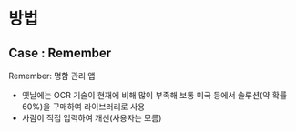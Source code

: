 # 방법

## Case : Remember

Remember: 명함 관리 앱

- 옛날에는 OCR 기술이 현재에 비해 많이 부족해 보통 미국 등에서 솔루션(약 확률 60%)을 구매하여 라이브러리로 사용
- 사람이 직접 입력하여 개선(사용자는 모름)
